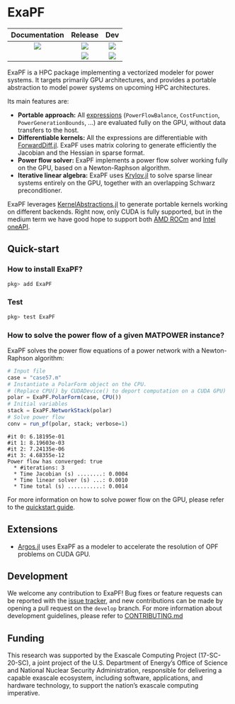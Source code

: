 # ExaPF

| **Documentation** | **Release** | **Dev** |
|:-:|:-:|:-:|
| [![][docs-stable-img]][docs-stable-url] | [![][build-stable-img]][build-url] | [![][build-latest-img]][build-url]  |
| | [![][codecov-stable-img]][codecov-stable-url] | [![][codecov-latest-img]][codecov-latest-url]  |

ExaPF is a HPC package implementing a vectorized modeler
for power systems. It targets primarily GPU architectures, and provides a portable abstraction to model power systems on upcoming HPC architectures.

Its main features are:
* **Portable approach:** All [expressions](https://exanauts.github.io/ExaPF.jl/dev/lib/formulations/#Constraints) (`PowerFlowBalance`, `CostFunction`, `PowerGenerationBounds`, ...) are evaluated fully on the GPU, without data transfers to the host.
* **Differentiable kernels:** All the expressions are differentiable with [ForwardDiff.jl](https://github.com/JuliaDiff/ForwardDiff.jl). ExaPF uses matrix coloring to generate efficiently the Jacobian and the Hessian in sparse format.
* **Power flow solver:** ExaPF implements a power flow solver working fully on the GPU, based on a Newton-Raphson algorithm.
* **Iterative linear algebra:** ExaPF uses [Krylov.jl](https://github.com/JuliaSmoothOptimizers/Krylov.jl) to solve sparse linear systems entirely on the GPU, together with an overlapping Schwarz preconditioner.

ExaPF leverages [KernelAbstractions.jl](https://github.com/JuliaGPU/KernelAbstractions.jl)
to generate portable kernels working on different backends.
Right now, only CUDA is fully supported, but in the medium term we have good hope to support
both [AMD ROCm](https://github.com/JuliaGPU/AMDGPU.jl) and [Intel oneAPI](https://github.com/JuliaGPU/oneAPI.jl).

## Quick-start
### How to install ExaPF?

```julia
pkg> add ExaPF
```

### Test
```julia
pkg> test ExaPF
```

### How to solve the power flow of a given MATPOWER instance?

ExaPF solves the power flow equations of a power network with a Newton-Raphson algorithm:

```julia
# Input file
case = "case57.m"
# Instantiate a PolarForm object on the CPU.
# (Replace CPU() by CUDADevice() to deport computation on a CUDA GPU)
polar = ExaPF.PolarForm(case, CPU())
# Initial variables
stack = ExaPF.NetworkStack(polar)
# Solve power flow
conv = run_pf(polar, stack; verbose=1)
```
```shell
#it 0: 6.18195e-01
#it 1: 8.19603e-03
#it 2: 7.24135e-06
#it 3: 4.68355e-12
Power flow has converged: true
  * #iterations: 3
  * Time Jacobian (s) ........: 0.0004
  * Time linear solver (s) ...: 0.0010
  * Time total (s) ...........: 0.0014
```

For more information on how to solve power flow on the GPU,
please refer to the [quickstart guide](https://exanauts.github.io/ExaPF.jl/dev/quickstart/).

## Extensions

- [Argos.jl](https://github.com/exanauts/Argos.jl/) uses ExaPF as a modeler to accelerate the resolution of OPF problems on CUDA GPU.

## Development

We welcome any contribution to ExaPF! Bug fixes or feature requests
can be reported with the [issue tracker](https://github.com/exanauts/ExaPF.jl/issues),
and new contributions can be made by opening a pull request on the `develop`
branch. For more information about development guidelines, please
refer to [CONTRIBUTING.md](https://github.com/exanauts/ExaPF.jl/blob/master/CONTRIBUTING.md)

## Funding
This research was supported by the Exascale Computing Project (17-SC-20-SC), a joint project of the U.S. Department of Energy’s Office of Science and National Nuclear Security Administration, responsible for delivering a capable exascale ecosystem, including software, applications, and hardware technology, to support the nation’s exascale computing imperative.


[docs-stable-img]: https://img.shields.io/badge/docs-stable-blue.svg
[docs-stable-url]: https://exanauts.github.io/ExaPF.jl/

[codecov-stable-img]: https://codecov.io/gh/exanauts/ExaPF.jl/branch/master/graphs/badge.svg?branch=master
[codecov-stable-url]: https://codecov.io/github/exanauts/ExaPF.jl?branch=master

[codecov-latest-img]: https://codecov.io/gh/exanauts/ExaPF.jl/branch/develop/graphs/badge.svg?branch=develop
[codecov-latest-url]: https://codecov.io/github/exanauts/ExaPF.jl?branch=develop

[build-url]: https://github.com/exanauts/ExaPF.jl/actions?query=workflow

[build-stable-img]: https://github.com/exanauts/ExaPF.jl/workflows/Run%20tests/badge.svg?branch=master
[build-latest-img]: https://github.com/exanauts/ExaPF.jl/workflows/Run%20tests/badge.svg?branch=develop

